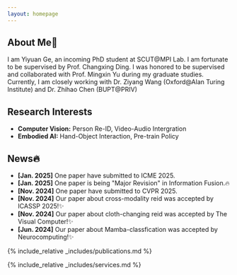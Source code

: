 ```yaml
---
layout: homepage
---
```


## About Me👋

I am Yiyuan Ge, an incoming PhD student at SCUT@MPI Lab. I am fortunate to be supervised by Prof. Changxing Ding. I was honored to be supervised and collaborated with Prof. Mingxin Yu during my graduate studies. Currently, I am closely working with Dr. Ziyang Wang (Oxford@Alan Turing Institute) and Dr. Zhihao Chen (BUPT@PRIV)

## Research Interests

- **Computer Vision:** Person Re-ID, Video-Audio Intergration
- **Embodied AI:** Hand-Object Interaction, Pre-train Policy

## News🔥
- **[Jan. 2025]** One paper have submitted to ICME 2025.
- **[Jan. 2025]** One paper is being "Major Revision" in Information Fusion.🔥
- **[Nov. 2024]** One paper have submitted to CVPR 2025.
- **[Nov. 2024]** Our paper about cross-modality reid was accepted by ICASSP 2025!✨ 
- **[Nov. 2024]** Our paper about cloth-changing reid was accepted by The Visual Computer!✨ 
- **[Jun. 2024]** Our paper about Mamba-classfication was accepted by Neurocomputing!✨ 

{% include_relative _includes/publications.md %}

{% include_relative _includes/services.md %}
